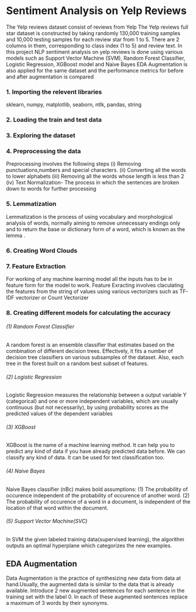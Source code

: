 # Sentiment Analysis on Yelp Reviews
The Yelp reviews dataset consist of reviews from Yelp
The Yelp reviews full star dataset is constructed by taking randomly 130,000 training samples and 10,000 testing samples for each review star from 1 to 5. There are 2 columns in them, corresponding to class index (1 to 5) and review text.
In this project NLP sentiment analysis on yelp reviews is done using various models such as Support Vector Machine (SVM), Random Forest Classifier, Logistic Regression, XGBoost model and Naive Bayes
EDA Augmentation is also applied for the same dataset and the performance metrics for before and after augmentation is compared

### 1. Importing the relevent libraries
sklearn, numpy, matplotlib, seaborn, ntlk, pandas, string 
### 2. Loading the train and test data
### 3. Exploring the dataset
### 4. Preprocessing the data
Preprocessing involves the following steps
(i) Removing punctuations,numbers and special characters.
(ii) Converting all the words to lower alphabets
(iii) Removing all the words whose length is less than 2
(iv) Text Normalization- The process in which the sentences are broken down to words for further processing

### 5. Lemmatization
Lemmatization is the process of using vocabulary and morphological analysis of words, normally aiming to remove unnecessary endings only and to return the base or dictionary form of a word, which is known as the lemma .

### 6. Creating Word Clouds
### 7. Feature Extraction
For working of any machine learning model all the inputs has to be in feature form for the model to work. Feature Exracting involves claculating the features from the string of values using various vectorizers such as TF-IDF vectorizer or Count Vectorizer

### 8. Creating different models for calculating the accuracy
###### (1) Random Forest Classifier
A random forest is an ensemble classifier that estimates based on the combination of different decision trees. Effectively, it fits a number of decision tree classifiers on various subsamples of the dataset. Also, each tree in the forest built on a random best subset of features.
###### (2) Logistic Regression
Logistic Regression measures the relationship between a output variable Y (categorical) and one or more independent variables, which are usually continuous (but not necessarily), by using probability scores as the predicted values of the dependent variables
###### (3) XGBoost
XGBoost is the name of a machine learning method. It can help you to predict any kind of data if you have already predicted data before. We can classify any kind of data. It can be used for text classification too.
###### (4) Naive Bayes
Naive Bayes classifier (nBc) makes bold assumptions: (1) The probability of occurence independent of the probability of occurence of another word. (2) The probability of occurence of a word in a document, is independent of the location of that word within the document.
###### (5) Support Vector Machine(SVC)
In SVM the given labeled training data(supervised learning), the algorithm outputs an optimal hyperplane which categorizes the new examples.


## EDA Augmentation
Data Augmentation is the practice of synthesizing new data from data at hand.Usually, the augmented data is similar to the data that is already available.
Introduce 2 new augmented sentences for each sentence in the training set with the label 0. In each of these augmented sentences replace a maximum of 3 words by their synonyms.
